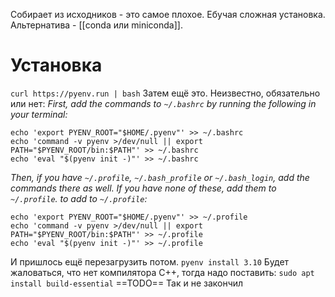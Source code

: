 Собирает из исходников - это самое плохое. Ебучая сложная установка. Альтернатива - [[conda или miniconda]].
# Установка
`curl https://pyenv.run | bash`
Затем ещё это. Неизвестно, обязательно или нет:
*First, add the commands to `~/.bashrc` by running the following in your terminal:*
```
echo 'export PYENV_ROOT="$HOME/.pyenv"' >> ~/.bashrc
echo 'command -v pyenv >/dev/null || export PATH="$PYENV_ROOT/bin:$PATH"' >> ~/.bashrc
echo 'eval "$(pyenv init -)"' >> ~/.bashrc
```
*Then, if you have `~/.profile`, `~/.bash_profile` or `~/.bash_login`, add the commands there as well. If you have none of these, add them to `~/.profile`. to add to `~/.profile`:*
```
echo 'export PYENV_ROOT="$HOME/.pyenv"' >> ~/.profile
echo 'command -v pyenv >/dev/null || export PATH="$PYENV_ROOT/bin:$PATH"' >> ~/.profile
echo 'eval "$(pyenv init -)"' >> ~/.profile
```
И пришлось ещё перезагрузить потом.
`pyenv install 3.10`
Будет жаловаться, что нет компилятора C++, тогда надо поставить:
`sudo apt install build-essential`
==TODO== Так и не закончил